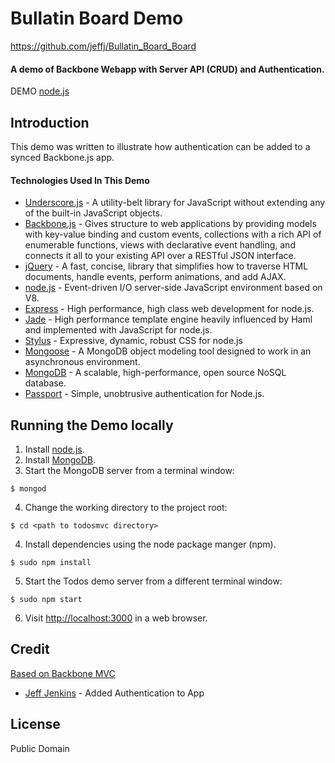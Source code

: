 Bullatin Board Demo
===================

https://github.com/jeffj/Bullatin_Board_Board

#### A demo of Backbone Webapp with Server API (CRUD) and Authentication.

DEMO [node.js](http://nodejs.org/#download)

## Introduction

This demo was written to illustrate how authentication can be added to a synced Backbone.js app.

#### Technologies Used In This Demo

- [Underscore.js](http://documentcloud.github.com/underscore/) - A utility-belt library for JavaScript without extending any of the built-in JavaScript objects.
- [Backbone.js](http://documentcloud.github.com/backbone/) - Gives structure to web applications by providing models with key-value binding and custom events, collections with a rich API of enumerable functions, views with declarative event handling, and connects it all to your existing API over a RESTful JSON interface.
- [jQuery](http://jquery.com/) - A fast, concise, library that simplifies how to traverse HTML documents, handle events, perform animations, and add AJAX.
- [node.js](http://nodejs.org/) - Event-driven I/O server-side JavaScript environment based on V8.
- [Express](http://expressjs.com/) - High performance, high class web development for node.js.
- [Jade](http://jade-lang.com/) - High performance template engine heavily influenced by Haml and implemented with JavaScript for node.js.
- [Stylus](http://learnboost.github.com/stylus/) - Expressive, dynamic, robust CSS for node.js
- [Mongoose](http://mongoosejs.com/) - A MongoDB object modeling tool designed to work in an asynchronous environment.
- [MongoDB](http://www.mongodb.org/) - A scalable, high-performance, open source NoSQL database.
- [Passport](http://passportjs.org/) - Simple, unobtrusive authentication for Node.js.



## Running the Demo locally

1. Install [node.js](http://nodejs.org/#download).
2. Install [MongoDB](http://www.mongodb.org/downloads).
3. Start the MongoDB server from a terminal window:
```
$ mongod
```
4. Change the working directory to the project root:
```
$ cd <path to todosmvc directory>
```
4. Install dependencies using the node package manger (npm).
```
$ sudo npm install
```
5. Start the Todos demo server from a different terminal window:
```
$ sudo npm start
```
6. Visit [http://localhost:3000](http://localhost:3000) in a web browser.

## Credit

[Based on Backbone MVC](https://github.com/jamesor/todomvc/tree/939bf7a47d297562cfb61c453320dea281e24e83/labs/architecture-examples/backbone_node_mongo)

- [Jeff Jenkins](http://jenkinsj.com/) - Added Authentication to App

## License

Public Domain
